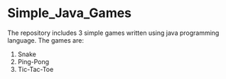 # Simple_Java_Games
The repository includes 3 simple games written using java programming language.
The games are:
1. Snake
2. Ping-Pong
3. Tic-Tac-Toe
